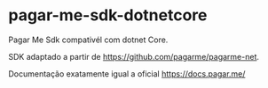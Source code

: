 # pagar-me-sdk-dotnetcore
Pagar Me Sdk compativél com dotnet Core.

SDK adaptado a partir de https://github.com/pagarme/pagarme-net.

Documentação exatamente igual a oficial
https://docs.pagar.me/
